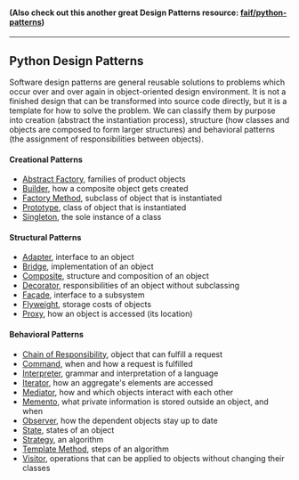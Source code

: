 #### (Also check out this another great Design Patterns resource: [faif/python-patterns](https://github.com/faif/python-patterns))

__________________________
## Python Design Patterns

Software design patterns are general reusable solutions to problems which occur
over and over again in object-oriented design environment. It is not a finished 
design that can be transformed into source code directly, but it is a template for how
to solve the problem. We can classify them by purpose into creation (abstract 
the instantiation process), structure (how classes and objects are composed to form 
larger structures) and behavioral patterns (the assignment of responsibilities between 
objects).  

#### Creational Patterns 
- [Abstract Factory], families of product objects
- [Builder], how a composite object gets created
- [Factory Method], subclass of object that is instantiated
- [Prototype], class of object that is instantiated
- [Singleton], the sole instance of a class 
#### Structural Patterns
- [Adapter], interface to an object
- [Bridge], implementation of an object 
- [Composite], structure and composition of an object
- [Decorator], responsibilities of an object without subclassing
- [Façade], interface to a subsystem
- [Flyweight], storage costs of objects
- [Proxy], how an object is accessed (its location)
#### Behavioral Patterns
- [Chain of Responsibility], object that can fulfill a request
- [Command], when and how a request is fulfilled
- [Interpreter], grammar and interpretation of a language
- [Iterator], how an aggregate's elements are accessed
- [Mediator], how and which objects interact with each other
- [Memento], what private information is stored outside an object, and when 
- [Observer], how the dependent objects stay up to date
- [State], states of an object
- [Strategy], an algorithm
- [Template Method], steps of an algorithm
- [Visitor], operations that can be applied to objects without changing their classes

[Abstract Factory]: https://github.com/Elfein7Night/CS-Material-And-Snippets/tree/master/Design%20Patterns/python/abstract-factory
[Builder]: https://github.com/Elfein7Night/CS-Material-And-Snippets/tree/master/Design%20Patterns/python/builder
[Factory Method]: https://github.com/Elfein7Night/CS-Material-And-Snippets/tree/master/Design%20Patterns/python/factory-method
[Prototype]: https://github.com/Elfein7Night/CS-Material-And-Snippets/tree/master/Design%20Patterns/python/prototype
[Singleton]: https://github.com/Elfein7Night/CS-Material-And-Snippets/tree/master/Design%20Patterns/python/singleton
[Adapter]: https://github.com/Elfein7Night/CS-Material-And-Snippets/tree/master/Design%20Patterns/python/adapter
[Bridge]: https://github.com/Elfein7Night/CS-Material-And-Snippets/tree/master/Design%20Patterns/python/bridge 
[Composite]: https://github.com/Elfein7Night/CS-Material-And-Snippets/tree/master/Design%20Patterns/python/composite
[Decorator]: https://github.com/Elfein7Night/CS-Material-And-Snippets/tree/master/Design%20Patterns/python/decorator
[Façade]: https://github.com/Elfein7Night/CS-Material-And-Snippets/tree/master/Design%20Patterns/python/facade
[Flyweight]: https://github.com/Elfein7Night/CS-Material-And-Snippets/tree/master/Design%20Patterns/python/flyweight
[Proxy]: https://github.com/Elfein7Night/CS-Material-And-Snippets/tree/master/Design%20Patterns/python/proxy
[Chain of Responsibility]: https://github.com/Elfein7Night/CS-Material-And-Snippets/tree/master/Design%20Patterns/python/chain-of-responsibility
[Command]: https://github.com/Elfein7Night/CS-Material-And-Snippets/tree/master/Design%20Patterns/python/command
[Interpreter]: https://github.com/Elfein7Night/CS-Material-And-Snippets/tree/master/Design%20Patterns/python/interpreter
[Iterator]: https://github.com/Elfein7Night/CS-Material-And-Snippets/tree/master/Design%20Patterns/python/iterator
[Mediator]: https://github.com/Elfein7Night/CS-Material-And-Snippets/tree/master/Design%20Patterns/python/mediator
[Memento]: https://github.com/Elfein7Night/CS-Material-And-Snippets/tree/master/Design%20Patterns/python/memento
[Observer]: https://github.com/Elfein7Night/CS-Material-And-Snippets/tree/master/Design%20Patterns/python/observer
[State]: https://github.com/Elfein7Night/CS-Material-And-Snippets/tree/master/Design%20Patterns/python/state
[Strategy]: https://github.com/Elfein7Night/CS-Material-And-Snippets/tree/master/Design%20Patterns/python/strategy
[Template Method]: https://github.com/Elfein7Night/CS-Material-And-Snippets/tree/master/Design%20Patterns/python/template-method
[Visitor]: https://github.com/Elfein7Night/CS-Material-And-Snippets/tree/master/Design%20Patterns/python/visitor
